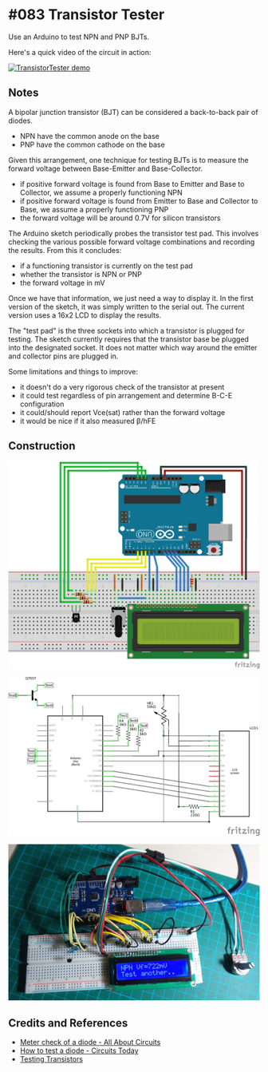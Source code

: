 # #083 Transistor Tester

Use an Arduino to test NPN and PNP BJTs.

Here's a quick video of the circuit in action:

[![TransistorTester demo](https://img.youtube.com/vi/LyhCdzWy1SI/0.jpg)](https://www.youtube.com/watch?v=LyhCdzWy1SI)

## Notes

A bipolar junction transistor (BJT) can be considered a back-to-back pair of diodes.

* NPN have the common anode on the base
* PNP have the common cathode on the base

Given this arrangement, one technique for testing BJTs is to measure the forward voltage between Base-Emitter and Base-Collector.

* if positive forward voltage is found from Base to Emitter and Base to Collector, we assume a properly functioning NPN
* if positive forward voltage is found from Emitter to Base and Collector to Base, we assume a properly functioning PNP
* the forward voltage will be around 0.7V for silicon transistors

The Arduino sketch periodically probes the transistor test pad. This involves checking the various possible
forward voltage combinations and recording the results. From this it concludes:

* if a functioning transistor is currently on the test pad
* whether the transistor is NPN or PNP
* the forward voltage in mV

Once we have that information, we just need a way to display it.
In the first version of the sketch, it was simply written to the serial out.
The current version uses a 16x2 LCD to display the results.

The "test pad" is the three sockets into which a transistor is plugged for testing.
The sketch currently requires that the transistor base be plugged into the designated socket.
It does not matter which way around the emitter and collector pins are plugged in.

Some limitations and things to improve:

* it doesn't do a very rigorous check of the transistor at present
* it could test regardless of pin arrangement and determine B-C-E configuration
* it could/should report Vce(sat) rather than the forward voltage
* it would be nice if it also measured β/hFE

## Construction

![The Breadboard](./assets/TransistorTester_bb.jpg?raw=true)

![The Schematic](./assets/TransistorTester_schematic.jpg?raw=true)

![The Build](./assets/TransistorTester_build.jpg?raw=true)

## Credits and References

* [Meter check of a diode - All About Circuits](http://www.allaboutcircuits.com/vol_3/chpt_3/2.html)
* [How to test a diode - Circuits Today](http://www.circuitstoday.com/how-to-test-a-diode)
* [Testing Transistors](http://www.learnabout-electronics.org/transistor_faults_04.php)
